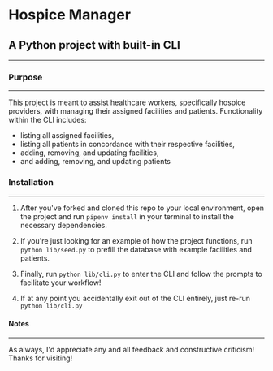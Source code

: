 # Hospice Manager
## A Python project with built-in CLI
---
### Purpose
---
This project is meant to assist healthcare workers, specifically hospice providers,
with managing their assigned facilities and patients.
Functionality within the CLI includes:
  + listing all assigned facilities,
  + listing all patients in concordance with their respective facilities,
  + adding, removing, and updating facilities,
  + and adding, removing, and updating patients

### Installation
---
1. After you've forked and cloned this repo to your local environment, 
open the project and run
`pipenv install`
in your terminal to install the necessary dependencies.

2. If you're just looking for an example of how the project functions, run
`python lib/seed.py`
to prefill the database with example facilities and patients.

3. Finally, run
`python lib/cli.py`
to enter the CLI and follow the prompts to facilitate your workflow!

4. If at any point you accidentally exit out of the CLI entirely, just re-run
`python lib/cli.py`

#### Notes
---
As always, I'd appreciate any and all feedback and constructive criticism! Thanks for visiting!